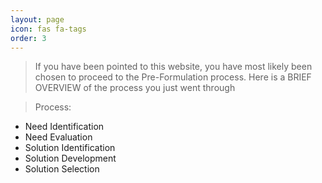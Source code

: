 ```yaml
---
layout: page
icon: fas fa-tags
order: 3
---
```

> If you have been pointed to this website, you have most likely been chosen to proceed to the Pre-Formulation process. Here is a BRIEF OVERVIEW of the process you just went through

> Process: 
- Need Identification
- Need Evaluation
- Solution Identification
- Solution Development
- Solution Selection
